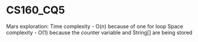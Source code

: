 # CS160_CQ5

Mars exploration: 
  Time complexity - O(n) because of one for loop
  Space complexity - O(1) because the counter variable and String[] are being stored
